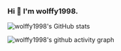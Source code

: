 ### Hi 👋 I'm wolffy1998.

<!--
**wolffy1998/wolffy1998** is a ✨ _special_ ✨ repository because its `README.md` (this file) appears on your GitHub profile.

Here are some ideas to get you started:

- 🔭 I’m currently working on ...
- 🌱 I’m currently learning ...
- 👯 I’m looking to collaborate on ...
- 🤔 I’m looking for help with ...
- 💬 Ask me about ...
- 📫 How to reach me: ...
- 😄 Pronouns: ...
- ⚡ Fun fact: ...
-->

![wolffy1998's GitHub stats](https://github-readme-stats.vercel.app/api?username=wolffy1998)

![wolffy1998's github activity graph](https://github-readme-activity-graph.vercel.app/graph?username=wolffy1998&theme=github-compact)
